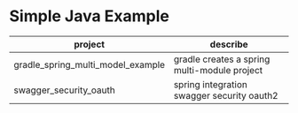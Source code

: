 # Simple Java Example

| project                           | describe                                     |
| --------------------------------- | -------------------------------------------- |
| gradle_spring_multi_model_example | gradle creates a spring multi-module project |
| swagger_security_oauth            | spring integration swagger security oauth2   |
